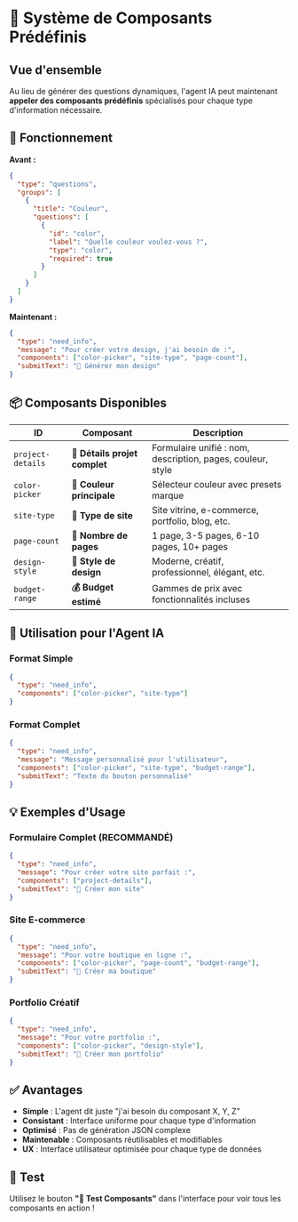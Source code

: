 # 🧩 Système de Composants Prédéfinis

## Vue d'ensemble

Au lieu de générer des questions dynamiques, l'agent IA peut maintenant **appeler des composants prédéfinis** spécialisés pour chaque type d'information nécessaire.

## 🎯 Fonctionnement

**Avant :**
```json
{
  "type": "questions",
  "groups": [
    {
      "title": "Couleur",
      "questions": [
        {
          "id": "color",
          "label": "Quelle couleur voulez-vous ?",
          "type": "color",
          "required": true
        }
      ]
    }
  ]
}
```

**Maintenant :**
```json
{
  "type": "need_info",
  "message": "Pour créer votre design, j'ai besoin de :",
  "components": ["color-picker", "site-type", "page-count"],
  "submitText": "🚀 Générer mon design"
}
```

## 📦 Composants Disponibles

| ID | Composant | Description |
|---|---|---|
| `project-details` | **🚀 Détails projet complet** | Formulaire unifié : nom, description, pages, couleur, style |
| `color-picker` | **🎨 Couleur principale** | Sélecteur couleur avec presets marque |
| `site-type` | **🏢 Type de site** | Site vitrine, e-commerce, portfolio, blog, etc. |
| `page-count` | **📄 Nombre de pages** | 1 page, 3-5 pages, 6-10 pages, 10+ pages |
| `design-style` | **🎨 Style de design** | Moderne, créatif, professionnel, élégant, etc. |
| `budget-range` | **💰 Budget estimé** | Gammes de prix avec fonctionnalités incluses |

## 🔧 Utilisation pour l'Agent IA

### Format Simple
```json
{
  "type": "need_info",
  "components": ["color-picker", "site-type"]
}
```

### Format Complet
```json
{
  "type": "need_info",
  "message": "Message personnalisé pour l'utilisateur",
  "components": ["color-picker", "site-type", "budget-range"],
  "submitText": "Texte du bouton personnalisé"
}
```

## 💡 Exemples d'Usage

### Formulaire Complet (RECOMMANDÉ)
```json
{
  "type": "need_info",
  "message": "Pour créer votre site parfait :",
  "components": ["project-details"],
  "submitText": "🚀 Créer mon site"
}
```

### Site E-commerce
```json
{
  "type": "need_info",
  "message": "Pour votre boutique en ligne :",
  "components": ["color-picker", "page-count", "budget-range"],
  "submitText": "🛒 Créer ma boutique"
}
```

### Portfolio Créatif
```json
{
  "type": "need_info",
  "message": "Pour votre portfolio :",
  "components": ["color-picker", "design-style"],
  "submitText": "🎨 Créer mon portfolio"
}
```

## ✅ Avantages

- **Simple** : L'agent dit juste "j'ai besoin du composant X, Y, Z"
- **Consistant** : Interface uniforme pour chaque type d'information
- **Optimisé** : Pas de génération JSON complexe
- **Maintenable** : Composants réutilisables et modifiables
- **UX** : Interface utilisateur optimisée pour chaque type de données

## 🚀 Test

Utilisez le bouton **"🎨 Test Composants"** dans l'interface pour voir tous les composants en action ! 